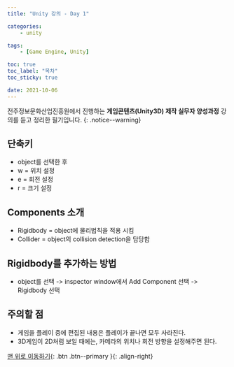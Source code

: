 ```yaml
---
title: "Unity 강의 - Day 1"

categories:
    - unity

tags:
    - [Game Engine, Unity]

toc: true
toc_label: "목차"
toc_sticky: true

date: 2021-10-06
---
```


전주정보문화산업진흥원에서 진행하는 **게임콘텐츠(Unity3D) 제작 실무자 양성과정** 강의를 듣고 정리한 필기입니다.
{: .notice--warning}

## 단축키
- object를 선택한 후
- w = 위치 설정
- e = 회전 설정
- r = 크기 설정

## Components 소개
- Rigidbody = object에 물리법칙을 적용 시킴
- Collider = object의 collision detection을 담당함

## Rigidbody를 추가하는 방법
- object를 선택 -> inspector window에서 Add Component 선택 -> Rigidbody 선택

## 주의할 점
- 게임을 플레이 중에 편집된 내용은 플레이가 끝나면 모두 사라진다.
- 3D게임이 2D처럼 보일 때에는, 카메라의 위치나 회전 방향을 설정해주면 된다.

[맨 위로 이동하기](#){: .btn .btn--primary }{: .align-right}